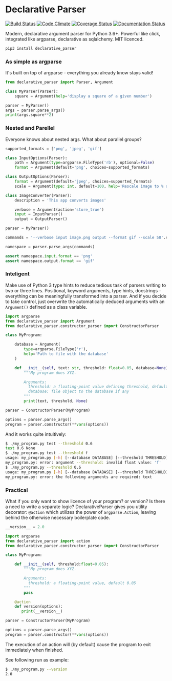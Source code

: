 # Declarative Parser
[![Build Status](https://travis-ci.org/krassowski/declarative-parser.svg?branch=master)](https://travis-ci.org/krassowski/declarative-parser) [![Code Climate](https://codeclimate.com/github/krassowski/declarative-parser/badges/gpa.svg)](https://codeclimate.com/github/krassowski/declarative-parser) [![Coverage Status](https://coveralls.io/repos/github/krassowski/declarative-parser/badge.svg)](https://coveralls.io/github/krassowski/declarative-parser) [![Documentation Status](https://readthedocs.org/projects/declarative-parser/badge/?version=latest)](http://declarative-parser.readthedocs.io/en/latest/?badge=latest)

Modern, declarative argument parser for Python 3.6+.
Powerful like click, integrated like argparse, declarative as sqlalchemy. MIT licenced.

```bash
pip3 install declarative_parser
```


### As simple as argparse

It's built on top of argparse - everything you already know stays valid!

```python
from declarative_parser import Parser, Argument

class MyParser(Parser):
    square = Argument(help='display a square of a given number')

parser = MyParser()
args = parser.parse_args()
print(args.square**2)
```


### Nested and Parellel

Everyone knows about nested args. What about parallel groups?

```python
supported_formats = ['png', 'jpeg', 'gif']

class InputOptions(Parser):
    path = Argument(type=argparse.FileType('rb'), optional=False)
    format = Argument(default='png', choices=supported_formats)

class OutputOptions(Parser):
    format = Argument(default='jpeg', choices=supported_formats)
    scale = Argument(type: int, default=100, help='Rescale image to % of original size')

class ImageConverter(Parser):
    description = 'This app converts images'

    verbose = Argument(action='store_true')
    input = InputParser()
    output = OutputParser()

parser = MyParser()

commands = '--verbose input image.png output --format gif --scale 50'.split()

namespace = parser.parse_args(commands)

assert namespace.input.format == 'png'
assert namespace.output.format == 'gif'
```


### Inteligent

Make use of Python 3 type hints to reduce tedious task of parsers writing to two or three lines.
Positional, keyword arguments, type hints, docstrings - everything can be meaningfully transformed into a parser.
And if you decide to take control, just overwrite the automatically deduced arguments with an `Argument()` defined as a class variable.

```python
import argparse
from declarative_parser import Argument
from declarative_parser.constructor_parser import ConstructorParser

class MyProgram:

    database = Argument(
        type=argparse.FileType('r'),
        help='Path to file with the database'
    )

    def __init__(self, text: str, threshold: float=0.05, database=None):
        """My program does XYZ.

        Arguments:
          threshold: a floating-point value defining threshold, default 0.05
          database: file object to the database if any
        """
        print(text, threshold, None)

parser = ConstructorParser(MyProgram)

options = parser.parse_args()
program = parser.constructor(**vars(options))
```

And it works quite intuitively:

```bash
$ ./my_program.py test --threshold 0.6
test 0.6 None
$ ./my_program.py test --threshold f
usage: my_program.py [-h] [--database DATABASE] [--threshold THRESHOLD] text {} ...
my_program.py: error: argument --threshold: invalid float value: 'f'
$ ./my_program.py --threshold 0.6
usage: my_program.py [-h] [--database DATABASE] [--threshold THRESHOLD] text {} ...
my_program.py: error: the following arguments are required: text
```

### Practical

What if you only want to show licence of your program? or version? Is there a need to write a separate logic?
DeclarativeParser gives you utility decorator: `@action` which utilizes the power of `argparse.Action`,
leaving behind the otherwise necessary boilerplate code.

```python
__version__ = 2.0

import argparse
from declarative_parser import action
from declarative_parser.constructor_parser import ConstructorParser

class MyProgram:

    def __init__(self, threshold:float=0.05):
        """My program does XYZ.

        Arguments:
          threshold: a floating-point value, default 0.05
        """
        pass

    @action
    def version(options):
       print(__version__)

parser = ConstructorParser(MyProgram)

options = parser.parse_args()
program = parser.constructor(**vars(options))
```

The execution of an action will (by default) cause the program to exit immediately when finished.

See following run as example:

```bash
$ ./my_program.py --version
2.0
```
